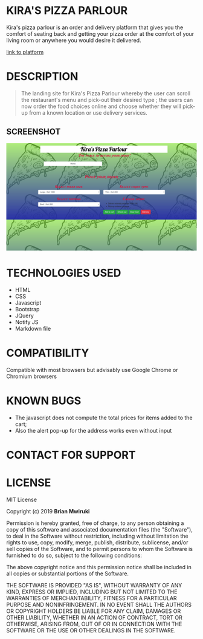 # KIRA'S PIZZA PARLOUR

  Kira's pizza parlour is an order and delivery platform that gives you the comfort of seating back and getting your pizza order at the comfort of your living room or anywhere you would desire it delivered.

  [link to platform]()

# DESCRIPTION
> The landing site for Kira's Pizza Parlour whereby the user can scroll the restaurant's menu and pick-out their desired type
    ; the users can now order the food choices online and choose whether they will pick-up from a known location or use delivery services.

## SCREENSHOT

  ![SCREENSHOT](images/SCREENSHOT.png)


# TECHNOLOGIES USED

  - HTML
  - CSS
  - Javascript
  - Bootstrap
  - JQuery
  - Notify JS
  - Markdown file

# COMPATIBILITY

Compatible with most browsers but advisably use Google Chrome or Chromium browsers 

# KNOWN BUGS

  - The javascript does not compute the total prices for items added to the cart;
  - Also the alert pop-up for the address works even without input


# CONTACT FOR SUPPORT


# LICENSE
MIT License

Copyright (c) 2019 **Brian Mwiruki**

Permission is hereby granted, free of charge, to any person obtaining a copy
of this software and associated documentation files (the "Software"), to deal
in the Software without restriction, including without limitation the rights
to use, copy, modify, merge, publish, distribute, sublicense, and/or sell
copies of the Software, and to permit persons to whom the Software is
furnished to do so, subject to the following conditions:

The above copyright notice and this permission notice shall be included in all
copies or substantial portions of the Software.

THE SOFTWARE IS PROVIDED "AS IS", WITHOUT WARRANTY OF ANY KIND, EXPRESS OR
IMPLIED, INCLUDING BUT NOT LIMITED TO THE WARRANTIES OF MERCHANTABILITY,
FITNESS FOR A PARTICULAR PURPOSE AND NONINFRINGEMENT. IN NO EVENT SHALL THE
AUTHORS OR COPYRIGHT HOLDERS BE LIABLE FOR ANY CLAIM, DAMAGES OR OTHER
LIABILITY, WHETHER IN AN ACTION OF CONTRACT, TORT OR OTHERWISE, ARISING FROM,
OUT OF OR IN CONNECTION WITH THE SOFTWARE OR THE USE OR OTHER DEALINGS IN THE
SOFTWARE.
